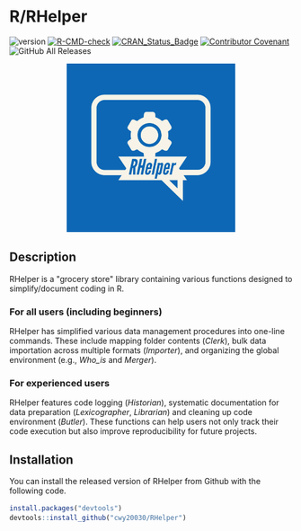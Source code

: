 # R/RHelper

![version](https://img.shields.io/badge/version-1.9.2-blue)
[![R-CMD-check](https://github.com/cwy20030/RHelper/actions/workflows/R-CMD-check.yaml/badge.svg)](https://github.com/cwy20030/RHelper/actions/workflows/R-CMD-check.yaml)
[![CRAN_Status_Badge](https://www.r-pkg.org/badges/version/RHelper)](https://cran.r-project.org/package=RHelper)
[![Contributor Covenant](https://img.shields.io/badge/Contributor%20Covenant-2.1-4baaaa.svg)](code_of_conduct.md)
![GitHub All Releases](https://img.shields.io/github/downloads/cwy20030/RHelper/total.svg)

<div align="center">
  <img src="RHelper-logos.jpeg" width="300px" />
</div>

## Description
RHelper is a "grocery store" library containing various functions designed to simplify/document coding in R. 

### For all users (including beginners)
RHelper has simplified various data management procedures into one-line commands. These include mapping folder contents (<i>Clerk</i>), bulk data importation across multiple formats (<i>Importer</i>), and organizing the global environment (e.g., <i>Who_is</i> and <i>Merger</i>). 

### For experienced users
RHelper features code logging (<i>Historian</i>), systematic documentation for data preparation (<i>Lexicographer</i>, <i>Librarian</i>) and cleaning up code environment (<i>Butler</i>). These functions can help users not only track their code execution but also improve reproducibility for future projects.  

## Installation
You can install the released version of RHelper from Github with the following code.

``` r
install.packages("devtools")
devtools::install_github("cwy20030/RHelper")
``` 



